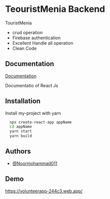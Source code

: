 # TeouristMenia Backend

TouristMenia

* crud operation
* Firebase authentication
* Excellent Handle all operation
* Clean Code


## Documentation

[Documentation](https://reactjs.org/docs/getting-started.html)

  Documentatio of React Js
## Installation

Install my-project with yarn

```bash
  npx create-react-app appName
  cd appName
  yarn start
  yarn build
```
    
## Authors

- [@Noormohammad011](https://github.com/Noormohammad011)

  
## Demo

https://volunteerapp-244c3.web.app/
 
